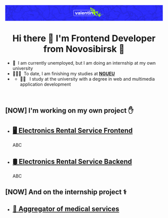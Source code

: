 <img src="./images/logo.png" alt="siberiacancode" align="center"/>

<h1 align="center">Hi there 👋 I'm Frontend Developer from Novosibirsk 🌇</h1>

- 💼 &nbsp;I am currently unemployed, but I am doing an internship at my own university
- 👨🏻‍🎓 &nbsp;To date, I am finishing my studies at **[NGUEU](https://nsuem.ru/index.php)**
- - 👨‍💻 &nbsp; I study at the university with a degree in web and multimedia application development

<br>

<h2 align="left">[NOW] I'm working on my own project ✋</h2>

- ## [🖥️ Electronics Rental Service Frontend ](https://github.com/vlnt-trsv/electronics-rental-service)
  ABC
- ## [🛢️ Electronics Rental Service Backend](https://github.com/vlnt-trsv/electronics-rental-service-backend)
  ABC

<h2 align="left">[NOW] And on the internship project ⚕️</h2>

- ## [🏥 Aggregator of medical services](https://github.com/sg12/plasticFront)

<br>
